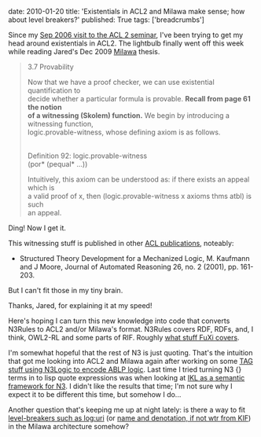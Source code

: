 date: 2010-01-20
title: 'Existentials in ACL2 and Milawa make sense; how about level breakers?'
published: True
tags: ['breadcrumbs']

<p>Since my <a href="/breadcrumbs/node/160">Sep 2006 visit to the ACL 2 seminar</a>, I&#39;ve been trying to get my head around existentials in ACL2. The lightbulb finally went off this week while reading Jared&#39;s Dec 2009 <a href="http://www.cs.utexas.edu/users/jared/milawa/Web/">Milawa</a> thesis.</p><blockquote><p>3.7 Provability</p><p>Now that we have a proof checker, we can use existential quantification to<br />decide whether a particular formula is provable. <strong>Recall from page 61 the notion<br />of a witnessing (Skolem) function.</strong> We begin by introducing a witnessing function,<br />logic.provable-witness, whose defining axiom is as follows.</p><p><br />Definition 92: logic.provable-witness<br />(por* (pequal* ...))</p><p>Intuitively, this axiom can be understood as: if there exists an appeal which is<br />a valid proof of x, then (logic.provable-witness x axioms thms atbl) is such<br />an appeal. </p></blockquote><p>Ding! Now I get it.</p><p>This witnessing stuff is published in other <a href="http://www.cs.utexas.edu/users/moore/publications/acl2-papers.html">ACL publications</a>, noteably:</p><ul><li>Structured Theory Development for a Mechanized Logic, M. Kaufmann and J Moore, Journal of Automated Reasoning 26, no. 2 (2001), pp. 161-203.</li></ul><p>But I can&#39;t fit those in my tiny brain.</p><p>Thanks, Jared, for explaining it at my speed!</p><p>Here&#39;s hoping I can turn this new knowledge into code that converts N3Rules to ACL2 and/or Milawa&#39;s format. N3Rules covers RDF, RDFs, and, I think, OWL2-RL and some parts of RIF. Roughly <a href="http://lists.w3.org/Archives/Public/public-cwm-talk/2009JulSep/0009.html">what stuff FuXi covers</a>.</p><p>I&#39;m somewhat hopeful that the rest of N3 is just quoting. That&#39;s the intuition that got me looking into ACL2 and Milawa again after working on some <a href="http://www.w3.org/2001/tag/dj9/story.html">TAG stuff using N3Logic to encode ABLP logic</a>. Last time I tried turning N3 {} terms in to lisp quote expressions was when looking at <a href="/breadcrumbs/node/193">IKL as a semantic framework for N3</a>. I didn&#39;t like the results that time; I&#39;m not sure why I expect it to be different this time, but somehow I do...</p><p>Another question that&#39;s keeping me up at night lately: is there a way to fit <a href="http://www.w3.org/2000/10/swap/doc/Reach">level-breakers such as log:uri</a> (or <a href="http://logic.stanford.edu/kif/dpans.html#10.1">name and denotation, if not wtr from KIF</a>) in the Milawa architecture somehow?</p><p>&nbsp;</p>
